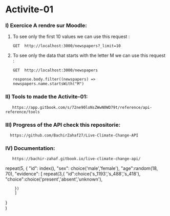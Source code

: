 # Activite-01
### I) Exercice A rendre sur Moodle:


1) To see only the first 10 values we can use this request :

       GET  http://localhost:3000/newspapers?_limit=10
       
2) To see only the data that starts with the letter M we can use this request :
      
       GET  http://localhost:3000/newspapers 
       
       response.body.filter((newspapers) => newspapers.name.startsWith("M")
       
### II) Tools to made the Activite-01:
       
       https://app.gitbook.com/s/72ne90loNsZWwN0WD79t/reference/api-reference/tools
       
### III) Progress of the API check this repositorie:

      https://github.com/BachirZahaf27/Live-Climate-Change-API
      
      
### IV) Documentation:

       https://bachir-zahaf.gitbook.io/live-climate-change-api/
       
       
repeat(5, 
       {
		"id": index(),
  		"sex": choice('male','female'),
  		"age":random(18, 70),
  		"evidence": [
        repeat(3,{
        	"id":choice('s_1193','s_488','s_418'),
          	"choice":choice('present','absent','unknown'),
          	
        }) 
        ]

}      
)
